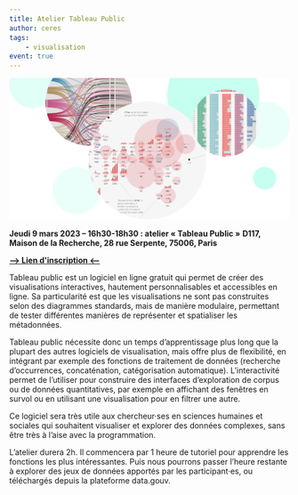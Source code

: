 ```yaml
---
title: Atelier Tableau Public
author: ceres
tags:
    - visualisation
event: true
---
```


![Tableau Public](tableau_public.png)

**Jeudi 9 mars 2023 – 16h30-18h30 : atelier « Tableau Public »**
**D117, Maison de la Recherche, 28 rue Serpente, 75006, Paris**

**[--> Lien d'inscription <--](https://framaforms.org/atelier-tableau-public-09032023-1676369258)**

Tableau public est un logiciel en ligne gratuit qui permet de créer des visualisations interactives, hautement personnalisables et accessibles en ligne. Sa particularité est que les visualisations ne sont pas construites selon des diagrammes standards, mais de manière modulaire, permettant de tester différentes manières de représenter et spatialiser les métadonnées.

Tableau public nécessite donc un temps d’apprentissage plus long que la plupart des autres logiciels de visualisation, mais offre plus de flexibilité, en intégrant par exemple des fonctions de traitement de données (recherche d’occurrences, concaténation, catégorisation automatique). L’interactivité permet de l’utiliser pour construire des interfaces d’exploration de corpus ou de données quantitatives, par exemple en affichant des fenêtres en survol ou en utilisant une visualisation pour en filtrer une autre.

Ce logiciel sera très utile aux chercheur·ses en sciences humaines et sociales qui souhaitent visualiser et explorer des données complexes, sans être très à l’aise avec la programmation.

L’atelier durera 2h. Il commencera par 1 heure de tutoriel pour apprendre les fonctions les plus intéressantes. Puis nous pourrons passer l’heure restante à explorer des jeux de données apportés par les participant·es, ou téléchargés depuis la plateforme data.gouv. 